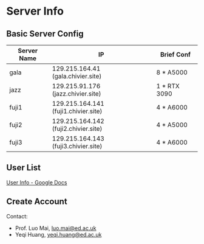 # Server Info

## Basic Server Config

| Server Name | IP | Brief Conf |
| ----------- | -- | ---------- |
| gala | 129.215.164.41 (gala.chivier.site) | 8 * A5000 |
| jazz | 129.215.91.176 (jazz.chivier.site) | 1 * RTX 3090 |
| fuji1 | 129.215.164.141 (fuji1.chivier.site) | 4 * A6000 |
| fuji2 | 129.215.164.142 (fuji2.chivier.site) | 4 * A5000 |
| fuji3 | 129.215.164.143 (fuji3.chivier.site) | 4 * A6000 |

## User List

[User Info - Google Docs](https://docs.google.com/spreadsheets/d/1N4gVML0b9qWsiasXAFCNJP0z5ck3W4f4BIawK2q-5PU/edit?usp=sharing)

## Create Account

Contact:

- Prof. Luo Mai, [luo.mai@ed.ac.uk](mailto:luo.mai@ed.ac.uk)
- Yeqi Huang, [yeqi.huang@ed.ac.uk](mailto:yeqi.huang@ed.ac.uk)

